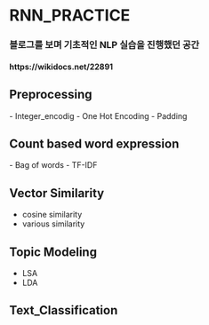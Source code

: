 # RNN_PRACTICE

<h3>블로그를 보며 기초적인 NLP 실습을 진행했던 공간</h3>
<h4>https://wikidocs.net/22891</h4>

<h2>Preprocessing</h2>
- Integer_encodig 
- One Hot Encoding 
- Padding 

<h2>Count based word expression </h2>
- Bag of words 
- TF-IDF 

## Vector Similarity
- cosine similarity
- various similarity

## Topic Modeling
- LSA
- LDA


## Text_Classification
